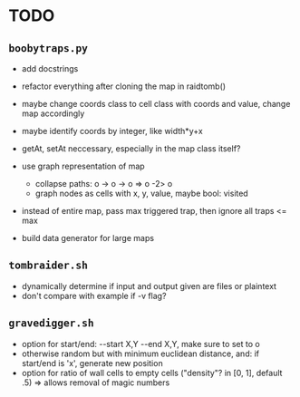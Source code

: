 # TODO

## `boobytraps.py`
* add docstrings
* refactor everything after cloning the map in raidtomb()
* maybe change coords class to cell class with coords and value, change map accordingly
* maybe identify coords by integer, like width*y+x
* getAt, setAt neccessary, especially in the map class itself?

* use graph representation of map
	* collapse paths: o -> o -> o => o -2> o
	* graph nodes as cells with x, y, value, maybe bool: visited
* instead of entire map, pass max triggered trap, then ignore all traps <= max
* build data generator for large maps

## `tombraider.sh`
* dynamically determine if input and output given are files or plaintext
* don't compare with example if -v flag?

## `gravedigger.sh`
* option for start/end: --start X,Y --end X,Y, make sure to set to o
* otherwise random but with minimum euclidean distance, and: if start/end is 'x', generate new position
* option for ratio of wall cells to empty cells ("density"? in [0, 1], default .5) => allows removal of magic numbers
